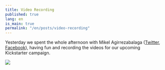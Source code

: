 ```yaml
---
title: Video Recording
published: true
lang: en
is_main: true
permalink: "/en/posts/video-recording"
---
```


Yesterday we spent the whole afternoon with Mikel Agirrezabalaga ([Twitter](https://twitter.com/MAgirrezabalaga), [Facebook](https://facebook.com/mikel.agirrezabalagacantera)), having fun and recording the videos for our upcoming Kickstarter campaign.

![](https://dl.dropboxusercontent.com/u/986419/20141111_182809.jpg)
